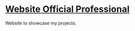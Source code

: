 # [Website Official Professional](https::/mathias-loeken.azurewebsites.net)
 Website to showcase my projects.
